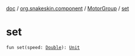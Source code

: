 [doc](../../index.md) / [org.snakeskin.component](../index.md) / [MotorGroup](index.md) / [set](./set.md)

# set

`fun set(speed: `[`Double`](https://kotlinlang.org/api/latest/jvm/stdlib/kotlin/-double/index.html)`): `[`Unit`](https://kotlinlang.org/api/latest/jvm/stdlib/kotlin/-unit/index.html)